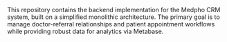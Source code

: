 This repository contains the backend implementation for the Medpho CRM system, built on a simplified monolithic architecture. The primary goal is to manage doctor-referral relationships and patient appointment workflows while providing robust data for analytics via Metabase.
